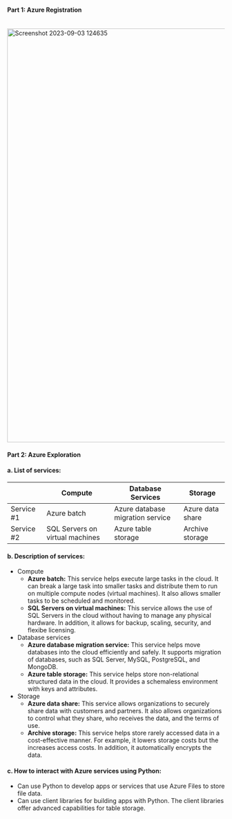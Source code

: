 #### **Part 1: Azure Registration**

<br>

<img width="958" alt="Screenshot 2023-09-03 124635" src="https://github.com/Beczheng/azure_intro_assessment/assets/123920253/d741cef5-d81c-442f-ac4a-000fd616ef1f">

#### **Part 2: Azure Exploration**
#### a. List of services:
|     | Compute | Database Services | Storage |
| --- | --- | --- | --- |
| Service #1 | Azure batch | Azure database migration service | Azure data share | 
| Service #2 | SQL Servers on virtual machines | Azure table storage | Archive storage |

#### b. Description of services:
- Compute
    - **Azure batch:** This service helps execute large tasks in the cloud. It can break a large task into smaller tasks and distribute them to run on multiple compute nodes (virtual machines). It also allows smaller tasks to be scheduled and monitored.
    - **SQL Servers on virtual machines:** This service allows the use of SQL Servers in the cloud without having to manage any physical hardware. In addition, it allows for backup, scaling, security, and flexibe licensing.
- Database services
    - **Azure database migration service:** This service helps move databases into the cloud efficiently and safely. It supports migration of databases, such as SQL Server, MySQL, PostgreSQL, and MongoDB.
    - **Azure table storage:** This service helps store non-relational structured data in the cloud. It provides a schemaless environment with keys and attributes.
- Storage
    - **Azure data share:** This service allows organizations to securely share data with customers and partners. It also allows organizations to control what they share, who receives the data, and the terms of use.
    - **Archive storage:** This service helps store rarely accessed data in a cost-effective manner. For example, it lowers storage costs but the increases access costs. In addition, it automatically encrypts the data.

#### c. How to interact with Azure services using Python:
- Can use Python to develop apps or services that use Azure Files to store file data.
- Can use client libraries for building apps with Python. The client libraries offer advanced capabilities for table storage.



